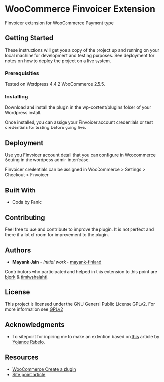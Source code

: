 # WooCommerce Finvoicer Extension

Finvoicer extension for WooCommerce Payment type

## Getting Started

These instructions will get you a copy of the project up and running on your local machine for development and testing purposes. See deployment for notes on how to deploy the project on a live system.

### Prerequisities

Tested on Wordpress 4.4.2 WooCommerce 2.5.5.  

### Installing

Download and install the plugin in the wp-content/plugins folder of your Wordpress install.

Once installed, you can assign your Finvoicer account credentials or test credentials for testing before going live.

## Deployment

Use you Finvoicer account detail that you can configure in Woocommerce Setting in the wordpess admin interfcase.

Finvoicer credentials can be assigned in WooCommerce > Settings > Checkout > Finvoicer

## Built With

* Coda by Panic

## Contributing

Feel free to use and contribute to improve the plugin. It is not perfect and there if a lot of room for improvement to the plugin.

## Authors

* **Mayank Jain** - *Initial work* - [mayank-finland](https://github.com/mayank-finland)

Contributors who participated and helped in this extension to this point are [bjork](https://github.com/bjork) & [timiwahalahti](https://github.com/timiwahalahti).

## License

This project is licensed under the GNU General Public License GPLv2. For more information see [GPLv2](https://www.gnu.org/licenses/gpl-2.0.html)

## Acknowledgments

* To sitepoint for inpiring me to make an extention based on [this](http://www.sitepoint.com/building-a-woocommerce-payment-extension/) article by [Yojance Rabelo](http://www.yojance.net/).

## Resources

* [WooCommerce Create a plugin](https://docs.woothemes.com/document/create-a-plugin/)
* [Site point article](http://www.sitepoint.com/building-a-woocommerce-payment-extension/)
